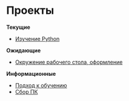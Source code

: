 # Проекты

__Текущие__
- [Изучение Python](learn-python.md)

__Ожидающие__
- [Окружение рабочего стола, оформление](work-place.md)

__Информационные__
- [Подход к обучению](learn.md)
- [Сбор ПК](new-pc.md)
